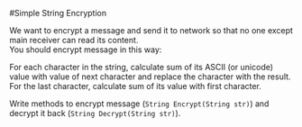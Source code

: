 #Simple String Encryption

We want to encrypt a message and send it to network
so that no one except main receiver can read its content.  
You should encrypt message in this way:
 
For each character in the string, calculate sum of its
ASCII (or unicode) value with value of next character
and replace the character with the result.  
For the last character, calculate sum of its value with
first character.

Write methods to encrypt message (`String Encrypt(String str)`)
and decrypt it back (`String Decrypt(String str)`).
